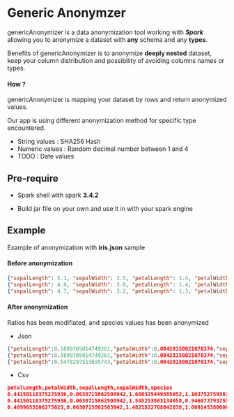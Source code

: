 # Generic Anonymzer

genericAnonymizer is a data anonymization tool working with ***Spark*** allowing you to anonymize a dataset with **any** schema and any **types**.

Benefits of genericAnonymizer is to anonymize **deeply nested** dataset, keep your column distribution and
possibility of avoiding columns names or types.

#### How ?

genericAnonymizer is mapping your dataset by rows and return anonymized values.

Our app is using different anonymization method for specific type encountered.

- String values : SHA256 Hash
- Numeric values : Random decimal number between 1 and 4
- TODO : Date values

## Pre-require

- Spark shell with spark **3.4.2**

- Build jar file on your own and use it in with your spark engine

## Example

Example of anonymization with **iris.json** sample

#### Before anonymization
```json
{"sepalLength": 5.1, "sepalWidth": 3.5, "petalLength": 1.4, "petalWidth": 0.2, "species": "setosa"},
{"sepalLength": 4.9, "sepalWidth": 3.0, "petalLength": 1.4, "petalWidth": 0.2, "species": "setosa"},
{"sepalLength": 4.7, "sepalWidth": 3.2, "petalLength": 1.3, "petalWidth": 0.2, "species": "setosa"},
```

#### After anonymization
Ratios has been modifiated, and species values has been anonymized
- Json
```json
{"petalLength":0.5899705014749261,"petalWidth":0.08428150021070374,"sepalLength":2.1491782553729455,"sepalWidth":1.4749262536873156,"species":"ef80075a"}
{"petalLength":0.5899705014749261,"petalWidth":0.08428150021070374,"sepalLength":2.0648967551622417,"sepalWidth":1.264222503160556,"species":"ef80075a"}
{"petalLength":0.5478297513695743,"petalWidth":0.08428150021070374,"sepalLength":1.9806152549515381,"sepalWidth":1.3485040033712599,"species":"ef80075a"}
```
- Csv
```json
petalLength,petalWidth,sepalLength,sepalWidth,species
0.44150110375275936,0.0630715862503942,1.608325449385052,1.1037527593818985,ef80075a
0.44150110375275936,0.0630715862503942,1.545253863134658,0.946073793755913,ef80075a
0.4099653106275623,0.0630715862503942,1.4821822768842638,1.0091453800063073,ef80075a
```
